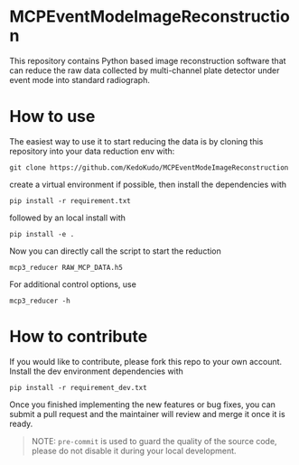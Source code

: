# MCPEventModeImageReconstruction

This repository contains Python based image reconstruction software that can reduce the raw data collected by multi-channel plate detector under event mode into standard radiograph.

# How to use

The easiest way to use it to start reducing the data is by cloning this repository into your data reduction env with:

```
git clone https://github.com/KedoKudo/MCPEventModeImageReconstruction
```

create a virtual environment if possible, then install the dependencies with

```
pip install -r requirement.txt
```

followed by an local install with

```
pip install -e .
```

Now you can directly call the script to start the reduction

```
mcp3_reducer RAW_MCP_DATA.h5
```

For additional control options, use 

```
mcp3_reducer -h
```

# How to contribute

If you would like to contribute, please fork this repo to your own account.
Install the dev environment dependencies with

```
pip install -r requirement_dev.txt
```

Once you finished implementing the new features or bug fixes, you can submit a pull request and the maintainer will review and merge it once it is ready.

> NOTE: `pre-commit` is used to guard the quality of the source code, please do not disable it during your local development.
